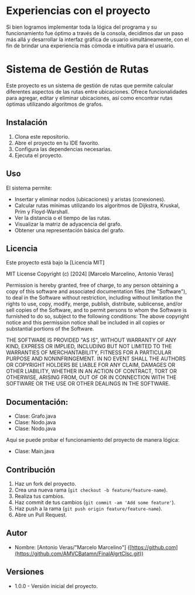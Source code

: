 # Experiencias con el proyecto

Si bien logramos implementar toda la lógica del programa y su funcionamiento fue óptimo a través de la consola, decidimos dar un paso más allá y desarrollar la interfaz gráfica de usuario simultáneamente, con el fin de brindar una experiencia más cómoda e intuitiva para el usuario.


# Sistema de Gestión de Rutas

Este proyecto es un sistema de gestión de rutas que permite calcular diferentes aspectos de las rutas entre ubicaciones. Ofrece funcionalidades para agregar, editar y eliminar ubicaciones, así como encontrar rutas óptimas utilizando algoritmos de grafos.

## Instalación

1. Clona este repositorio.
2. Abre el proyecto en tu IDE favorito.
3. Configura las dependencias necesarias.
4. Ejecuta el proyecto.

## Uso

El sistema permite:

- Insertar y eliminar nodos (ubicaciones) y aristas (conexiones).
- Calcular rutas mínimas utilizando los algoritmos de Dijkstra, Kruskal, Prim y Floyd-Warshall.
- Ver la distancia o el tiempo de las rutas.
- Visualizar la matriz de adyacencia del grafo.
- Obtener una representación básica del grafo.

## Licencia

Este proyecto está bajo la [Licencia MIT]

MIT License  Copyright (c) [2024] [Marcelo Marcelino, Antonio Veras]  

Permission is hereby granted, free of charge, to any person obtaining a copy of this software and associated documentation files (the "Software"), to deal 
in the Software without restriction, including without limitation the rights to use, copy, modify, merge, publish, distribute, sublicense, and/or sell 
copies of the Software, and to permit persons to whom the Software is furnished to do so, subject to the following conditions:
 The above copyright notice and this permission notice shall be included in all copies or substantial portions of the Software.
 
THE SOFTWARE IS PROVIDED "AS IS", WITHOUT WARRANTY OF ANY KIND, EXPRESS OR IMPLIED, INCLUDING BUT NOT LIMITED TO 
THE WARRANTIES OF MERCHANTABILITY, FITNESS FOR A PARTICULAR PURPOSE AND NONINFRINGEMENT. IN NO EVENT SHALL THE AUTHORS OR COPYRIGHT 
HOLDERS BE LIABLE FOR ANY CLAIM, DAMAGES OR OTHER LIABILITY, WHETHER IN AN ACTION OF CONTRACT, TORT OR OTHERWISE, ARISING FROM, OUT OF OR 
IN CONNECTION WITH THE SOFTWARE OR THE USE OR OTHER DEALINGS IN THE SOFTWARE.

## Documentación:

- Clase: Grafo.java
- Clase: Nodo.java
- Clase: Nodo.java


Aquí se puede probar el funcionamiento del proyecto de manera lógica:
- Clase: Main.java



## Contribución

1. Haz un fork del proyecto.
2. Crea una nueva rama (`git checkout -b feature/feature-name`).
3. Realiza tus cambios.
4. Haz commit de tus cambios (`git commit -am 'Add some feature'`).
5. Haz push a la rama (`git push origin feature/feature-name`).
6. Abre un Pull Request.


## Autor

- Nombre: [Antonio Veras/"Marcelo Marcelino"]
([https://github.com](https://github.com/AMVCBatamn/FinalAlgrtClsc.git))

## Versiones

- 1.0.0 - Versión inicial del proyecto.
